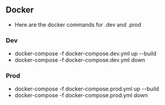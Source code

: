 ## Docker

- Here are the docker commands for .dev and .prod

### Dev

- docker-compose -f docker-compose.dev.yml up --build
- docker-compose -f docker-compose.dev.yml down

### Prod

- docker-compose -f docker-compose.prod.yml up --build
- docker-compose -f docker-compose.prod.yml down